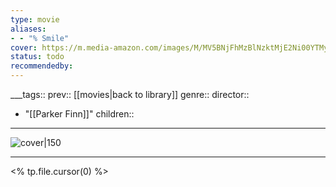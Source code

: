 ```yaml
---
type: movie
aliases:
- - "% Smile"
cover: https://m.media-amazon.com/images/M/MV5BNjFhMzBlNzktMjE2Ni00YTMyLWI2YWUtYmM1N2QxMDQwZmZhXkEyXkFqcGc@._V1_SX300.jpg
status: todo
recommendedby:
---
```

___tags:: prev:: [[movies|back to library]]
genre::
director:: 
  - "[[Parker Finn]]"
children::
___
![cover|150](https://m.media-amazon.com/images/M/MV5BNjFhMzBlNzktMjE2Ni00YTMyLWI2YWUtYmM1N2QxMDQwZmZhXkEyXkFqcGc@._V1_SX300.jpg)
___
<% tp.file.cursor(0) %>
